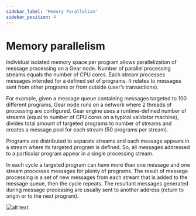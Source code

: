 ```yaml
---
sidebar_label: 'Memory Parallelism'
sidebar_position: 4
---
```


# Memory parallelism

Individual isolated memory space per program allows parallelization of message processing on a Gear node. Number of parallel processing streams equals the number of CPU cores. Each stream processes messages intended for a defined set of programs. It relates to messages sent from other programs or from outside (user’s transactions).

For example, given a message queue containing messages targeted to 100 different programs, Gear node runs on a network where 2 threads of processing are configured. Gear engine uses a runtime-defined number of streams (equal to number of CPU cores on a typical validator machine), divides total amount of targeted programs to number of streams and creates a message pool for each stream (50 programs per stream).

Programs are distributed to separate streams and each message appears in a stream where its targeted program is defined. So, all messages addressed to a particular program appear in a single processing stream.

In each cycle a targeted program can have more than one message and one stream processes messages for plenty of programs. The result of message processing is a set of new messages from each stream that is added to the message queue, then the cycle repeats. The resultant messages generated during message processing are usually sent to another address (return to origin or to the next program).

![alt text](/assets/message-parallelism.jpg)